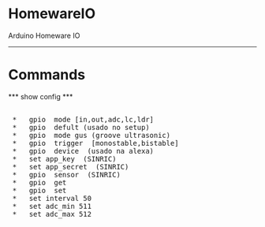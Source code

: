 # HomewareIO
Arduino Homeware IO

---

# Commands
*** show config ***

<pre>   
 *   gpio <pin> mode [in,out,adc,lc,ldr]
 *   gpio <pin> defult <n>(usado no setup)
 *   gpio <pin> mode gus (groove ultrasonic)
 *   gpio <pin> trigger <pin> [monostable,bistable]
 *   gpio <pin> device <onoff,dimmable> (usado na alexa)
 *   set app_key <x> (SINRIC)
 *   set app_secret <x> (SINRIC)
 *   gpio <pin> sensor <deviceId> (SINRIC)
 *   gpio <pin> get
 *   gpio <pin> set <n>
 *   set interval 50
 *   set adc_min 511
 *   set adc_max 512

</pre>

# 
